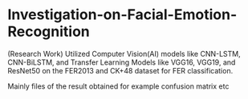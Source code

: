 # Investigation-on-Facial-Emotion-Recognition
(Research Work) Utilized Computer Vision(AI) models like CNN-LSTM, CNN-BiLSTM, and Transfer Learning Models like VGG16, VGG19, and ResNet50 on the FER2013 and CK+48 dataset for FER classification.

Mainly files of the result obtained for example confusion matrix etc
